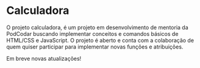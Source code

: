 # Calculadora 
O projeto calculadora, é um projeto em desenvolvimento de mentoria da PodCodar buscando implementar conceitos e comandos básicos de HTML/CSS e JavaScript. O projeto é aberto e conta com a colaboração de quem quiser participar para implementar novas funções e atribuições.

Em breve novas atualizações!
